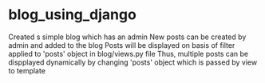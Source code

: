 # blog_using_django
Created s simple blog which has an admin 
New posts can be created by admin and added to the blog
Posts will be displayed on basis of filter applied to 'posts' object in blog/views.py file
Thus, multiple posts can be dispplayed dynamically by changing 'posts' object which is passed by view to template
